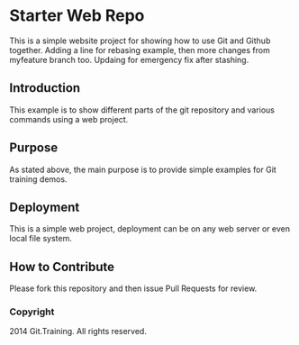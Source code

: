 # Starter Web Repo

This is a simple website project for showing how to use Git and Github together. Adding a line for rebasing example, then more changes from myfeature branch too. Updaing for emergency fix after stashing.

## Introduction

This example is to show different parts of the git repository and various commands using a web project.

## Purpose
As stated above, the main purpose is to provide simple examples for Git training demos.

## Deployment
This is a simple web project, deployment can be on any web server or even local file system.

## How to Contribute

Please fork this repository and then issue Pull Requests for review.

### Copyright
2014 Git.Training. All rights reserved.



